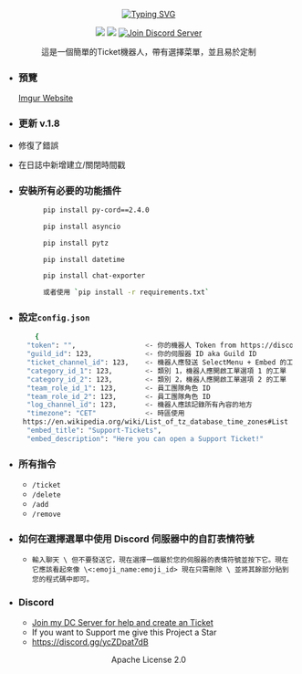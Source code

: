 <p align=center><a href="https://git.io/typing-svg"><img src="https://readme-typing-svg.demolab.com?font=Fira+Code&size=24&duration=4000&pause=1000&color=F70000&width=435&lines=THIS+BOT+IS+WRITTEN+IN+PY-CORD" alt="Typing SVG" /></a></p>
<p align=center>
<a href="https://github.com/Simoneeeeeeee/Discord-Select-Menu-Ticket-Bot"><img src="https://img.shields.io/github/stars/Simoneeeeeeee/Discord-Select-Menu-Ticket-Bot?colorA=363a4f&colorB=b7bdf8&style=for-the-badge"></a>
<a href="https://github.com/Simoneeeeeeee/Discord-Select-Menu-Ticket-Bot/archive/refs/heads/main.zip"><img src="https://custom-icon-badges.demolab.com/badge/-Download-F25278?style=for-the-badge&logo=download&logoColor=white"><a>
<a href="https://discord.com/invite/ycZDpat7dB" target="blank">
<img src="https://img.shields.io/discord/1096820059940331530?label=Join%20Community&logo=discord&style=flat-square" alt="Join Discord Server"/></a>
</p>
<p align=center>這是一個簡單的Ticket機器人，帶有選擇菜單，並且易於定制</p>

- ### 預覽
    <a align=left href='https://imgur.com/a/Z3wAn4c' target="_blank">Imgur Website</a>
- ### 更新 v.1.8
 - 修復了錯誤
 - 在日誌中新增建立/關閉時間戳
- ### 安裝所有必要的功能插件
  ```sh
        pip install py-cord==2.4.0

        pip install asyncio

        pip install pytz

        pip install datetime

        pip install chat-exporter

        或者使用 `pip install -r requirements.txt`
    ``` 
- ### 設定`config.json`
    ```sh
        {
      "token": "",                 <- 你的機器人 Token from https://discord.dev
      "guild_id": 123,             <- 你的伺服器 ID aka Guild ID  
      "ticket_channel_id": 123,    <- 機器人應發送 SelectMenu + Embed 的工單通道
      "category_id_1": 123,        <- 類別 1，機器人應開啟工單選項 1 的工單
      "category_id_2": 123,        <- 類別 2，機器人應開啟工單選項 2 的工單
      "team_role_id_1": 123,       <- 員工團隊角色 ID
      "team_role_id_2": 123,       <- 員工團隊角色 ID
      "log_channel_id": 123,       <- 機器人應該記錄所有內容的地方
      "timezone": "CET"            <- 時區使用
     https://en.wikipedia.org/wiki/List_of_tz_database_time_zones#List and use the Category 'Time zone abbreviation' for example: Europe = CET, America = EST so you put in EST or EST ...
      "embed_title": "Support-Tickets",
      "embed_description": "Here you can open a Support Ticket!"
    ```
- ### 所有指令
  - `/ticket`
  - `/delete`
  - `/add`
  - `/remove`

- ### 如何在選擇選單中使用 Discord 伺服器中的自訂表情符號
  - `輸入聊天 \ 但不要發送它，現在選擇一個屬於您的伺服器的表情符號並按下它。現在它應該看起來像 \<:emoji_name:emoji_id> 現在只需刪除 \ 並將其餘部分貼到您的程式碼中即可。`
- ### Discord
  - <a href="https://discord.gg/ycZDpat7dB">Join my DC Server for help and create an Ticket</a>
  - <a>If you want to Support me give this Project a Star </a>
  - https://discord.gg/ycZDpat7dB
  
<p align="center">Apache License 2.0</p>
